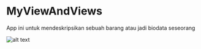 # MyViewAndViews
App ini untuk mendeskripsikan sebuah barang atau jadi biodata seseorang


![alt text](https://i.imgur.com/vGuOLal.png)
